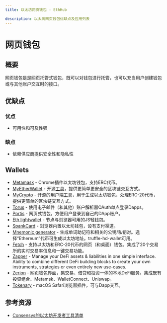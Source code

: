 ```yaml
---
title: 以太坊网页钱包 - EthHub

description: 以太坊网页钱包优缺点及应用列表
---
```


# 网页钱包

## 概要

网页钱包是是网页托管式钱包，既可以对钱包进行托管，也可以充当用户创建钱包或与其他账户交互时的接口。

## 优缺点

### 优点

* 可用性和可及性强

### 缺点

* 依赖供应商提供安全性和隐私性

## Wallets

* [Metamask](https://metamask.io/) - Chrome插件以太坊钱包，支持ERC代币。
* [MyEtherWallet](https://github.com/MyEtherWallet) - 开源[工具](https://www.myetherwallet.com/)，提供更简单更安全的区块链交互方式。
* [MyCrypto](https://github.com/MyCryptoHQ) - 开源的用户端[工具](https://mycrypto.com/account)，用于生成以太坊钱包，处理ERC-20代币，提供更简单的区块链交互方式。
* [Torus](https://tor.us/) - 使用电子邮件（和其他）账户解析器OAuth单点登录Dapps。
* [Portis](https://portis.io/) - 网页式钱包，方便用户登录到自己的DApp账户。
* [Eth lightwallet](https://github.com/ConsenSys/eth-lightwallet) - 节点与浏览器可用的JS轻钱包。
* [SpankCard](https://github.com/SpankChain/SpankCard) - 浏览器内置以太坊钱包，设有支付渠道。
* [Mnemonic generator](https://iancoleman.io/bip39/) - 生成单词助记符和相关的公钥/私钥对。选择“Ethereum”代币可生成以太坊地址。truffle-hd-wallet可用。
* [Fetch](https://hellofetch.co/download) - 支持以太坊和ERC-20代币的网页（和桌面）钱包。集成了20个交易所的实时交易率信息和一键交易功能。
* [Zapper](https://zapper.fi/) - Manage your DeFi assets & liabilities in one simple interface. Ability to combine different DeFi building blocks to create your own instruments, strategies or even entirely new use-cases.
* [Zerion](https://zerion.io/) - 网页钱包界面，集交易、借贷和投资一体的本地DeFi服务。集成既有投资组合、Metamsk、WalletConnect、Uniswap。
* [Tokenary](https://tokenary.io/macos/) - macOS Safari浏览器插件，可与Dapp交互。
	
## 参考资源

* [Consensys的以太坊开发者工具清单](https://github.com/ConsenSys/ethereum-developer-tools-list/blob/master/EcosystemResources.md)

